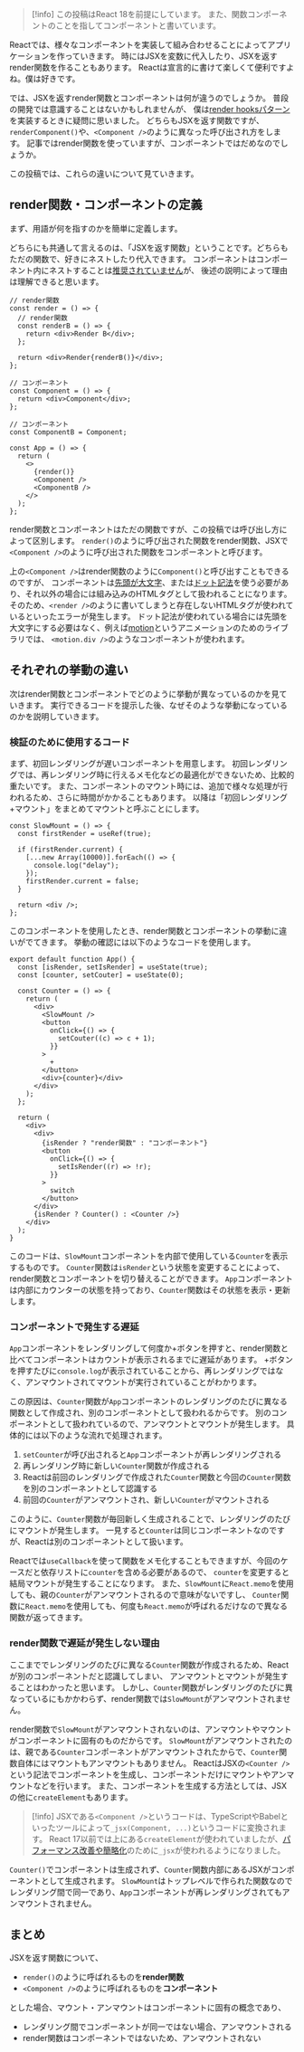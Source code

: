 > [!info]
> この投稿はReact 18を前提にしています。
> また、関数コンポーネントのことを指してコンポーネントと書いています。

Reactでは、様々なコンポーネントを実装して組み合わせることによってアプリケーションを作っていきます。
時にはJSXを変数に代入したり、JSXを返すrender関数を作ることもあります。
Reactは宣言的に書けて楽しくて便利ですよね。僕は好きです。

では、JSXを返すrender関数とコンポーネントは何が違うのでしょうか。
普段の開発では意識することはないかもしれませんが、
僕は[render hooksパターン](https://engineering.linecorp.com/ja/blog/line-securities-frontend-3)を実装するときに疑問に思いました。
どちらもJSXを返す関数ですが、`renderComponent()`や、`<Component />`のように異なった呼び出され方をします。
記事ではrender関数を使っていますが、コンポーネントではだめなのでしょうか。

この投稿では、これらの違いについて見ていきます。

## render関数・コンポーネントの定義

まず、用語が何を指すのかを簡単に定義します。

どちらにも共通して言えるのは、「JSXを返す関数」ということです。どちらもただの関数で、好きにネストしたり代入できます。
コンポーネントはコンポーネント内にネストすることは[推奨されていません](https://ja.react.dev/learn/your-first-component#nesting-and-organizing-components)が、
後述の説明によって理由は理解できると思います。

```tsx
// render関数
const render = () => {
  // render関数
  const renderB = () => {
    return <div>Render B</div>;
  };

  return <div>Render{renderB()}</div>;
};

// コンポーネント
const Component = () => {
  return <div>Component</div>;
};

// コンポーネント
const ComponentB = Component;

const App = () => {
  return (
    <>
      {render()}
      <Component />
      <ComponentB />
    </>
  );
};
```

render関数とコンポーネントはただの関数ですが、この投稿では呼び出し方によって区別します。
`render()`のように呼び出された関数をrender関数、JSXで`<Component />`のように呼び出された関数をコンポーネントと呼びます。

上の`<Component />`はrender関数のように`Component()`と呼び出すこともできるのですが、
コンポーネントは[先頭が大文字](https://ja.react.dev/reference/react/createElement#caveats:~:text=JSX%20%E3%82%92%E4%BD%BF%E7%94%A8%E3%81%99%E3%82%8B%E5%A0%B4%E5%90%88%E3%80%81%E7%8B%AC%E8%87%AA%E3%81%AE%E3%82%AB%E3%82%B9%E3%82%BF%E3%83%A0%E3%82%B3%E3%83%B3%E3%83%9D%E3%83%BC%E3%83%8D%E3%83%B3%E3%83%88%E3%82%92%E3%83%AC%E3%83%B3%E3%83%80%E3%83%BC%E3%81%99%E3%82%8B%E3%81%9F%E3%82%81%E3%81%AB%E3%81%AF%E3%82%BF%E3%82%B0%E3%82%92%E5%A4%A7%E6%96%87%E5%AD%97%E3%81%A7%E5%A7%8B%E3%82%81%E3%82%8B%E5%BF%85%E8%A6%81%E3%81%8C%E3%81%82%E3%82%8A%E3%81%BE%E3%81%99%E3%80%82)、または[ドット記法](https://ja.legacy.reactjs.org/docs/jsx-in-depth.html#using-dot-notation-for-jsx-type)を使う必要があり、それ以外の場合には組み込みのHTMLタグとして扱われることになります。
そのため、`<render />`のように書いてしまうと存在しないHTMLタグが使われているといったエラーが発生します。
ドット記法が使われている場合には先頭を大文字にする必要はなく、例えば[motion](https://motion.dev/)というアニメーションのためのライブラリでは、
`<motion.div />`のようなコンポーネントが使われます。

## それぞれの挙動の違い

次はrender関数とコンポーネントでどのように挙動が異なっているのかを見ていきます。
実行できるコードを提示した後、なぜそのような挙動になっているのかを説明していきます。

### 検証のために使用するコード

まず、初回レンダリングが遅いコンポーネントを用意します。
初回レンダリングでは、再レンダリング時に行えるメモ化などの最適化ができないため、比較的重たいです。
また、コンポーネントのマウント時には、追加で様々な処理が行われるため、さらに時間がかかることもあります。
以降は「初回レンダリング+マウント」をまとめてマウントと呼ぶことにします。

```tsx
const SlowMount = () => {
  const firstRender = useRef(true);

  if (firstRender.current) {
    [...new Array(10000)].forEach(() => {
      console.log("delay");
    });
    firstRender.current = false;
  }

  return <div />;
};
```

このコンポーネントを使用したとき、render関数とコンポーネントの挙動に違いがでてきます。
挙動の確認には以下のようなコードを使用します。

```tsx
export default function App() {
  const [isRender, setIsRender] = useState(true);
  const [counter, setCouter] = useState(0);

  const Counter = () => {
    return (
      <div>
        <SlowMount />
        <button
          onClick={() => {
            setCouter((c) => c + 1);
          }}
        >
          +
        </button>
        <div>{counter}</div>
      </div>
    );
  };

  return (
    <div>
      <div>
        {isRender ? "render関数" : "コンポーネント"}
        <button
          onClick={() => {
            setIsRender((r) => !r);
          }}
        >
          switch
        </button>
      </div>
      {isRender ? Counter() : <Counter />}
    </div>
  );
}
```

このコードは、`SlowMount`コンポーネントを内部で使用している`Counter`を表示するものです。
`Counter`関数は`isRender`という状態を変更することによって、render関数とコンポーネントを切り替えることができます。
`App`コンポーネントは内部にカウンターの状態を持っており、`Counter`関数はその状態を表示・更新します。

### コンポーネントで発生する遅延

`App`コンポーネントをレンダリングして何度か+ボタンを押すと、render関数と比べてコンポーネントはカウントが表示されるまでに遅延があります。
+ボタンを押すたびに`console.log`が表示されていることから、再レンダリングではなく、アンマウントされてマウントが実行されていることがわかります。

この原因は、`Counter`関数が`App`コンポーネントのレンダリングのたびに異なる関数として作成され、別のコンポーネントとして扱われるからです。
別のコンポーネントとして扱われているので、アンマウントとマウントが発生します。
具体的には以下のような流れで処理されます。

1. `setCounter`が呼び出されると`App`コンポーネントが再レンダリングされる
2. 再レンダリング時に新しい`Counter`関数が作成される
3. Reactは前回のレンダリングで作成された`Counter`関数と今回の`Counter`関数を別のコンポーネントとして認識する
4. 前回の`Counter`がアンマウントされ、新しい`Counter`がマウントされる

このように、`Counter`関数が毎回新しく生成されることで、レンダリングのたびにマウントが発生します。
一見すると`Counter`は同じコンポーネントなのですが、Reactは別のコンポーネントとして扱います。

Reactでは`useCallback`を使って関数をメモ化することもできますが、今回のケースだと依存リストに`counter`を含める必要があるので、
`counter`を変更すると結局マウントが発生することになります。
また、`SlowMount`に`React.memo`を使用しても、親の`Counter`がアンマウントされるので意味がないですし、
`Counter`関数に`React.memo`を使用しても、何度も`React.memo`が呼ばれるだけなので異なる関数が返ってきます。

### render関数で遅延が発生しない理由

ここまででレンダリングのたびに異なる`Counter`関数が作成されるため、Reactが別のコンポーネントだと認識してしまい、
アンマウントとマウントが発生することはわかったと思います。
しかし、`Counter`関数がレンダリングのたびに異なっているにもかかわらず、render関数では`SlowMount`がアンマウントされません。

render関数で`SlowMount`がアンマウントされないのは、アンマウントやマウントがコンポーネントに固有のものだからです。
`SlowMount`がアンマウントされたのは、親である`Counter`コンポーネントがアンマウントされたからで、`Counter`関数自体にはマウントもアンマウントもありません。
ReactはJSXの`<Counter />`という記法でコンポーネントを生成し、コンポーネントだけにマウントやアンマウントなどを行います。
また、コンポーネントを生成する方法としては、JSXの他に`createElement`もあります。

> [!info]
> JSXである`<Component />`というコードは、TypeScriptやBabelといったツールによって`_jsx(Component, ...)`というコードに変換されます。
> React 17以前では上にある`createElement`が使われていましたが、[パフォーマンス改善や簡略化](https://github.com/reactjs/rfcs/blob/createlement-rfc/text/0000-create-element-changes.md#motivation)のために`_jsx`が使われるようになりました。

`Counter()`でコンポーネントは生成されず、`Counter`関数内部にあるJSXがコンポーネントとして生成されます。
`SlowMount`はトップレベルで作られた関数なのでレンダリング間で同一であり、`App`コンポーネントが再レンダリングされてもアンマウントされません。

## まとめ

JSXを返す関数について、

- `render()`のように呼ばれるものを**render関数**
- `<Component />`のように呼ばれるものを**コンポーネント**

とした場合、マウント・アンマウントはコンポーネントに固有の概念であり、

- レンダリング間でコンポーネントが同一ではない場合、アンマウントされる
- render関数はコンポーネントではないため、アンマウントされない
